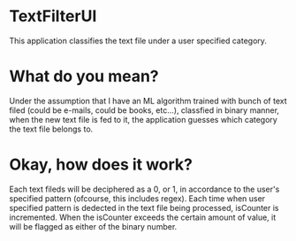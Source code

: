 # TextFilterUI
This application classifies the text file under a user specified category.

# What do you mean?
Under the assumption that I have an ML algorithm trained with bunch of text filed (could be e-mails, could be books, etc...), classfied in binary manner, when the new text file is fed to it, the application guesses which category the text file belongs to.

# Okay, how does it work?
Each text fileds will be deciphered as a 0, or 1, in accordance to the user's specified pattern (ofcourse, this includes regex). Each time when user specified pattern is dedected in the text file being processed, isCounter is incremented. When the isCounter exceeds the certain amount of value, it will be flagged as either of the binary number.
